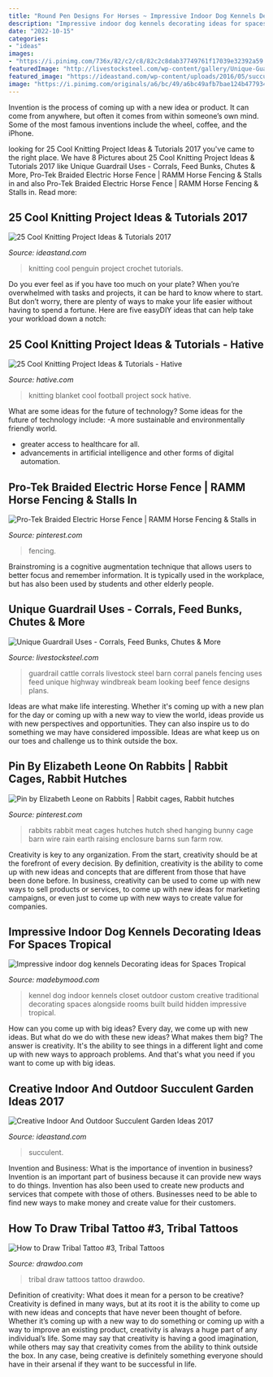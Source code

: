 ```yaml
---
title: "Round Pen Designs For Horses ~ Impressive Indoor Dog Kennels Decorating Ideas For Spaces Tropical"
description: "Impressive indoor dog kennels decorating ideas for spaces tropical"
date: "2022-10-15"
categories:
- "ideas"
images:
- "https://i.pinimg.com/736x/82/c2/c8/82c2c8dab37749761f17039e32392a59.jpg"
featuredImage: "http://livestocksteel.com/wp-content/gallery/Unique-Guardrail-Uses/IMG_1017.jpg"
featured_image: "https://ideastand.com/wp-content/uploads/2016/05/succulent-garden/53-54-succulent-garden-ideas.jpg"
image: "https://i.pinimg.com/originals/a6/bc/49/a6bc49afb7bae124b4779345b008d52b.jpg"
---
```



Invention is the process of coming up with a new idea or product. It can come from anywhere, but often it comes from within someone’s own mind. Some of the most famous inventions include the wheel, coffee, and the iPhone.

	

		
looking for 25 Cool Knitting Project Ideas &amp; Tutorials 2017 you've came to the right place. We have 8 Pictures about 25 Cool Knitting Project Ideas &amp; Tutorials 2017 like Unique Guardrail Uses - Corrals, Feed Bunks, Chutes &amp; More, Pro-Tek Braided Electric Horse Fence | RAMM Horse Fencing &amp; Stalls in and also Pro-Tek Braided Electric Horse Fence | RAMM Horse Fencing &amp; Stalls in. Read more:
		
    
## 25 Cool Knitting Project Ideas &amp; Tutorials 2017

<img loading=lazy src="http://ideastand.com/wp-content/uploads/2014/11/knitting-project-ideas/18-knitting-penguin.jpg" onerror="this.onerror=null;this.src='https://tse2.mm.bing.net/th?id=OIP.u3OQsvalVXWqdNPeRWbYLQHaJs&amp;pid=15.1';" alt="25 Cool Knitting Project Ideas &amp; Tutorials 2017">

_Source: ideastand.com_

>knitting cool penguin project crochet tutorials. 

	

Do you ever feel as if you have too much on your plate? When you’re overwhelmed with tasks and projects, it can be hard to know where to start. But don’t worry, there are plenty of ways to make your life easier without having to spend a fortune. Here are five easyDIY ideas that can help take your workload down a notch: 

    
## 25 Cool Knitting Project Ideas &amp; Tutorials - Hative

<img loading=lazy src="https://hative.com/wp-content/uploads/2014/11/knitting-project-ideas/19-knitting-football-sock-blanket.jpg" onerror="this.onerror=null;this.src='https://tse4.mm.bing.net/th?id=OIP.2lHvfphwwYV-Ew72NVxvpgHaLK&amp;pid=15.1';" alt="25 Cool Knitting Project Ideas &amp; Tutorials - Hative">

_Source: hative.com_

>knitting blanket cool football project sock hative. 

	

What are some ideas for the future of technology?
Some ideas for the future of technology include: 
-A more sustainable and environmentally friendly world. 
- greater access to healthcare for all. 
- advancements in artificial intelligence and other forms of digital automation.

    
## Pro-Tek Braided Electric Horse Fence | RAMM Horse Fencing &amp; Stalls In

<img loading=lazy src="https://i.pinimg.com/736x/82/c2/c8/82c2c8dab37749761f17039e32392a59.jpg" onerror="this.onerror=null;this.src='https://tse4.mm.bing.net/th?id=OIP.0hXHTrTrWMn-QeQ4h3nsCwHaHa&amp;pid=15.1';" alt="Pro-Tek Braided Electric Horse Fence | RAMM Horse Fencing &amp; Stalls in">

_Source: pinterest.com_

>fencing. 

	

Brainstroming is a cognitive augmentation technique that allows users to better focus and remember information. It is typically used in the workplace, but has also been used by students and other elderly people.

    
## Unique Guardrail Uses - Corrals, Feed Bunks, Chutes &amp; More

<img loading=lazy src="http://livestocksteel.com/wp-content/gallery/Unique-Guardrail-Uses/IMG_1017.jpg" onerror="this.onerror=null;this.src='https://tse3.mm.bing.net/th?id=OIP.IQTD_GaACh98bXLgUckqLwHaFj&amp;pid=15.1';" alt="Unique Guardrail Uses - Corrals, Feed Bunks, Chutes &amp; More">

_Source: livestocksteel.com_

>guardrail cattle corrals livestock steel barn corral panels fencing uses feed unique highway windbreak beam looking beef fence designs plans. 

	

Ideas are what make life interesting. Whether it's coming up with a new plan for the day or coming up with a new way to view the world, ideas provide us with new perspectives and opportunities. They can also inspire us to do something we may have considered impossible. Ideas are what keep us on our toes and challenge us to think outside the box.

    
## Pin By Elizabeth Leone On Rabbits | Rabbit Cages, Rabbit Hutches

<img loading=lazy src="https://i.pinimg.com/originals/a6/bc/49/a6bc49afb7bae124b4779345b008d52b.jpg" onerror="this.onerror=null;this.src='https://tse2.mm.bing.net/th?id=OIP.yM1CZJdblAESvk07rWvl0wHaFj&amp;pid=15.1';" alt="Pin by Elizabeth Leone on Rabbits | Rabbit cages, Rabbit hutches">

_Source: pinterest.com_

>rabbits rabbit meat cages hutches hutch shed hanging bunny cage barn wire rain earth raising enclosure barns sun farm row. 

	

Creativity is key to any organization. From the start, creativity should be at the forefront of every decision. By definition, creativity is the ability to come up with new ideas and concepts that are different from those that have been done before. In business, creativity can be used to come up with new ways to sell products or services, to come up with new ideas for marketing campaigns, or even just to come up with new ways to create value for companies.

    
## Impressive Indoor Dog Kennels Decorating Ideas For Spaces Tropical

<img loading=lazy src="http://madebymood.com/wp-content/uploads/2015/08/Inspired-indoor-dog-kennels-in-Closet-Traditional-with-next-to-alongside-andCustom-Indoor-Dog-Kennel.jpg" onerror="this.onerror=null;this.src='https://tse2.mm.bing.net/th?id=OIP.37ic5vNdJfpc0eHex2wSfgHaHa&amp;pid=15.1';" alt="Impressive indoor dog kennels Decorating ideas for Spaces Tropical">

_Source: madebymood.com_

>kennel dog indoor kennels closet outdoor custom creative traditional decorating spaces alongside rooms built build hidden impressive tropical. 

	

How can you come up with big ideas?
Every day, we come up with new ideas. But what do we do with these new ideas? What makes them big? The answer is creativity. It's the ability to see things in a different light and come up with new ways to approach problems. And that's what you need if you want to come up with big ideas.

    
## Creative Indoor And Outdoor Succulent Garden Ideas 2017

<img loading=lazy src="https://ideastand.com/wp-content/uploads/2016/05/succulent-garden/53-54-succulent-garden-ideas.jpg" onerror="this.onerror=null;this.src='https://tse4.mm.bing.net/th?id=OIP.iYEh2ErFR97xbfZzWAPnWQHaLZ&amp;pid=15.1';" alt="Creative Indoor And Outdoor Succulent Garden Ideas 2017">

_Source: ideastand.com_

>succulent. 

	

Invention and Business: What is the importance of invention in business?
Invention is an important part of business because it can provide new ways to do things. Invention has also been used to create new products and services that compete with those of others. Businesses need to be able to find new ways to make money and create value for their customers.

    
## How To Draw Tribal Tattoo #3, Tribal Tattoos

<img loading=lazy src="http://drawdoo.com/wp-content/uploads/tutorials/TattooTribal/lesson06/step_00-300x298.png" onerror="this.onerror=null;this.src='https://tse4.mm.bing.net/th?id=OIP.DYKx0glDm6c7qnVADMUnegAAAA&amp;pid=15.1';" alt="How to Draw Tribal Tattoo #3, Tribal Tattoos">

_Source: drawdoo.com_

>tribal draw tattoos tattoo drawdoo. 

	

Definition of creativity: What does it mean for a person to be creative?
Creativity is defined in many ways, but at its root it is the ability to come up with new ideas and concepts that have never been thought of before. Whether it’s coming up with a new way to do something or coming up with a way to improve an existing product, creativity is always a huge part of any individual’s life. Some may say that creativity is having a good imagination, while others may say that creativity comes from the ability to think outside the box. In any case, being creative is definitely something everyone should have in their arsenal if they want to be successful in life.

